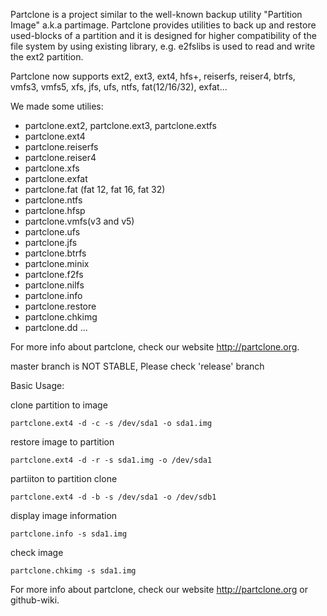 Partclone is a project similar to the well-known backup utility "Partition Image" a.k.a partimage. Partclone provides utilities to back up and restore used-blocks of a partition and it is designed for higher compatibility of the file system by using existing library, e.g. e2fslibs is used to read and write the ext2 partition.

Partclone now supports ext2, ext3, ext4, hfs+, reiserfs, reiser4, btrfs, vmfs3, vmfs5, xfs, jfs, ufs, ntfs, fat(12/16/32), exfat...

We made some utilies:

* partclone.ext2, partclone.ext3, partclone.extfs
* partclone.ext4
* partclone.reiserfs
* partclone.reiser4
* partclone.xfs
* partclone.exfat
* partclone.fat (fat 12, fat 16, fat 32)
* partclone.ntfs
* partclone.hfsp
* partclone.vmfs(v3 and v5)
* partclone.ufs
* partclone.jfs
* partclone.btrfs
* partclone.minix
* partclone.f2fs
* partclone.nilfs
* partclone.info 
* partclone.restore
* partclone.chkimg
* partclone.dd
...

For more info about partclone, check our website http://partclone.org.

master branch is NOT STABLE, Please check 'release' branch

Basic Usage:

clone partition to image

    partclone.ext4 -d -c -s /dev/sda1 -o sda1.img

restore image to partition

    partclone.ext4 -d -r -s sda1.img -o /dev/sda1

partiiton to partition clone

    partclone.ext4 -d -b -s /dev/sda1 -o /dev/sdb1

display image information

    partclone.info -s sda1.img

check image

    partclone.chkimg -s sda1.img

For more info about partclone, check our website http://partclone.org or github-wiki.
